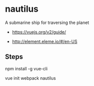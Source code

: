 # nautilus
A submarine ship for traversing the planet

- https://vuejs.org/v2/guide/

- http://element.eleme.io/#/en-US


## Steps 

npm install -g vue-cli

vue init webpack nautilus


